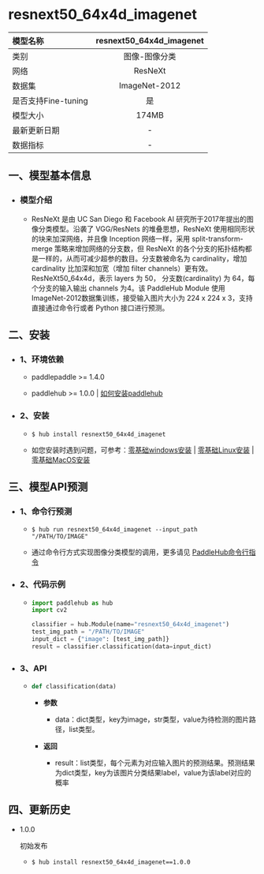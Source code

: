 # resnext50_64x4d_imagenet

|模型名称|resnext50_64x4d_imagenet|
| :--- | :---: |
|类别|图像-图像分类|
|网络|ResNeXt|
|数据集|ImageNet-2012|
|是否支持Fine-tuning|是|
|模型大小|174MB|
|最新更新日期|-|
|数据指标|-|


## 一、模型基本信息



- ### 模型介绍

  - ResNeXt 是由 UC San Diego 和 Facebook AI 研究所于2017年提出的图像分类模型。沿袭了 VGG/ResNets 的堆叠思想，ResNeXt 使用相同形状的块来加深网络，并且像 Inception 网络一样，采用 split-transform-merge 策略来增加网络的分支数，但 ResNeXt 的各个分支的拓扑结构都是一样的，从而可减少超参的数目。分支数被命名为 cardinality，增加 cardinality 比加深和加宽（增加 filter channels）更有效。ResNeXt50_64x4d，表示 layers 为 50， 分支数(cardinality) 为 64，每个分支的输入输出 channels 为4。该 PaddleHub Module 使用 ImageNet-2012数据集训练，接受输入图片大小为 224 x 224 x 3，支持直接通过命令行或者 Python 接口进行预测。

## 二、安装

- ### 1、环境依赖  

  - paddlepaddle >= 1.4.0  

  - paddlehub >= 1.0.0  | [如何安装paddlehub](../../../../docs/docs_ch/get_start/installation.rst)


- ### 2、安装

  - ```shell
    $ hub install resnext50_64x4d_imagenet
    ```
  - 如您安装时遇到问题，可参考：[零基础windows安装](../../../../docs/docs_ch/get_start/windows_quickstart.md)
 | [零基础Linux安装](../../../../docs/docs_ch/get_start/linux_quickstart.md) | [零基础MacOS安装](../../../../docs/docs_ch/get_start/mac_quickstart.md)

## 三、模型API预测

- ### 1、命令行预测

  - ```shell
    $ hub run resnext50_64x4d_imagenet --input_path "/PATH/TO/IMAGE"
    ```
  - 通过命令行方式实现图像分类模型的调用，更多请见 [PaddleHub命令行指令](../../../../docs/docs_ch/tutorial/cmd_usage.rst)

- ### 2、代码示例

  - ```python
    import paddlehub as hub
    import cv2

    classifier = hub.Module(name="resnext50_64x4d_imagenet")
    test_img_path = "/PATH/TO/IMAGE"
    input_dict = {"image": [test_img_path]}
    result = classifier.classification(data=input_dict)
    ```

- ### 3、API

  - ```python
    def classification(data)
    ```

    - **参数**
      - data：dict类型，key为image，str类型，value为待检测的图片路径，list类型。

    - **返回**
      - result：list类型，每个元素为对应输入图片的预测结果。预测结果为dict类型，key为该图片分类结果label，value为该label对应的概率





## 四、更新历史

* 1.0.0

  初始发布

  - ```shell
    $ hub install resnext50_64x4d_imagenet==1.0.0
    ```

